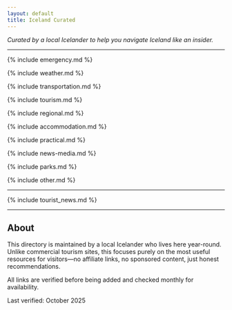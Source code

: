 ```yaml
---
layout: default
title: Iceland Curated
---
```


*Curated by a local Icelander to help you navigate Iceland like an insider.*

---

{% include emergency.md %}

{% include weather.md %}

{% include transportation.md %}

{% include tourism.md %}

{% include regional.md %}

{% include accommodation.md %}

{% include practical.md %}

{% include news-media.md %}

{% include parks.md %}

{% include other.md %}

---

{% include tourist_news.md %}

---

## About

This directory is maintained by a local Icelander who lives here year-round. Unlike commercial tourism sites, this focuses purely on the most useful resources for visitors—no affiliate links, no sponsored content, just honest recommendations.

All links are verified before being added and checked monthly for availability.

Last verified: October 2025